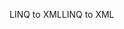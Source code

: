 <span data-ttu-id="ad6a7-101">LINQ to XML</span><span class="sxs-lookup"><span data-stu-id="ad6a7-101">LINQ to XML</span></span>